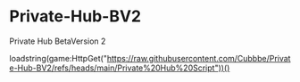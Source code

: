 # Private-Hub-BV2
Private Hub BetaVersion 2



loadstring(game:HttpGet("https://raw.githubusercontent.com/Cubbbe/Private-Hub-BV2/refs/heads/main/Private%20Hub%20Script"))()
